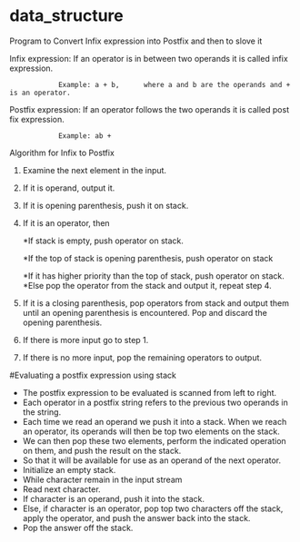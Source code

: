 # data_structure
Program to Convert Infix expression into Postfix and then to slove it

Infix expression: If an operator is in between two operands it is called infix
				expression.
				
				Example: a + b,		 where a and b are the operands and + is an operator.
				
				
Postfix expression: 
				If an operator follows the two operands it is called post fix expression.
				
				Example: ab +
			
			
Algorithm for Infix to Postfix
1. Examine the next element in the input.
2. If it is operand, output it.
3. If it is opening parenthesis, push it on stack.
4. If it is an operator, then

   *If stack is empty, push operator on stack.
   
   *If the top of stack is opening parenthesis, push operator on stack
   
   *If it has higher priority than the top of stack, push operator on
	stack.
   *Else pop the operator from the stack and output it, repeat step 4.
5. If it is a closing parenthesis, pop operators from stack and output them
   until an opening parenthesis is encountered. Pop and discard the opening
   parenthesis.
6. If there is more input go to step 1.
7. If there is no more input, pop the remaining operators to output.




#Evaluating a postfix expression using stack

* The postfix expression to be evaluated is scanned from left to right.
* Each operator in a postfix string refers to the previous two operands
  in the string.
* Each time we read an operand we push it into a stack. When we
  reach an operator, its operands will then be top two elements on
  the stack.
* We can then pop these two elements, perform the indicated operation
  on them, and push the result on the stack.
* So that it will be available for use as an operand of the next operator.
* Initialize an empty stack.
* While character remain in the input stream
* Read next character.
* If character is an operand, push it into the stack.
* Else, if character is an operator, pop top two characters off the
  stack, apply the operator, and push the answer back into the
  stack.
* Pop the answer off the stack.
